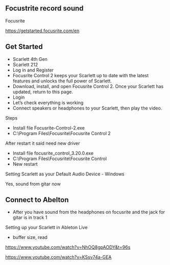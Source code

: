 ## Focustrite record sound


Focusrite

https://getstarted.focusrite.com/en

## Get Started

* Scarlett 4th Gen
* Scarlett 212
* Log in and Register
* Focusrite Control 2 keeps your Scarlett up to date with the latest features and unlocks the full power of Scarlett.
* Download, install, and open Focusrite Control 2. Once your Scarlett has updated, return to this page.
* Login
* Let’s check everything is working
* Connect speakers or headphones to your Scarlett, then play the video.


Steps

* Install file Focusrite-Control-2.exe
* C:\Program Files\Focusrite\Focusrite Control 2

After restart it said need new driver

* Install file focusrite_control_3.20.0.exe
* C:\Program Files\Focusrite\Focusrite Control
* New restart





Setting Scarlett as your Default Audio Device - Windows







Yes, sound from gitar now

## Connect to Abelton

* After you have sound from the headphones on focusrite and the jack for gitar is in track 1

Setting up your Scarlett in Ableton Live

*  buffer size, read

https://www.youtube.com/watch?v=NhOQ8gpAODY&t=96s


https://www.youtube.com/watch?v=KSsv74a-GEA


